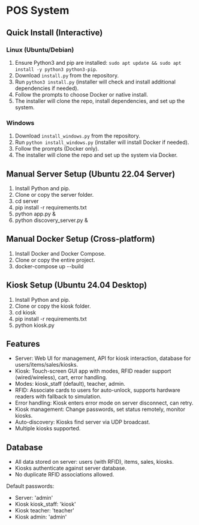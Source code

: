 # POS System

## Quick Install (Interactive)
### Linux (Ubuntu/Debian)
1. Ensure Python3 and pip are installed: `sudo apt update && sudo apt install -y python3 python3-pip`.
2. Download `install.py` from the repository.
3. Run `python3 install.py` (installer will check and install additional dependencies if needed).
4. Follow the prompts to choose Docker or native install.
5. The installer will clone the repo, install dependencies, and set up the system.

### Windows
1. Download `install_windows.py` from the repository.
2. Run `python install_windows.py` (installer will install Docker if needed).
3. Follow the prompts (Docker only).
4. The installer will clone the repo and set up the system via Docker.

## Manual Server Setup (Ubuntu 22.04 Server)
1. Install Python and pip.
2. Clone or copy the server folder.
3. cd server
4. pip install -r requirements.txt
5. python app.py &
6. python discovery_server.py &

## Manual Docker Setup (Cross-platform)
1. Install Docker and Docker Compose.
2. Clone or copy the entire project.
3. docker-compose up --build

## Kiosk Setup (Ubuntu 24.04 Desktop)
1. Install Python and pip.
2. Clone or copy the kiosk folder.
3. cd kiosk
4. pip install -r requirements.txt
5. python kiosk.py

## Features
- Server: Web UI for management, API for kiosk interaction, database for users/items/sales/kiosks.
- Kiosk: Touch-screen GUI app with modes, RFID reader support (wired/wireless), cart, error handling.
- Modes: kiosk_staff (default), teacher, admin.
- RFID: Associate cards to users for auto-unlock, supports hardware readers with fallback to simulation.
- Error handling: Kiosk enters error mode on server disconnect, can retry.
- Kiosk management: Change passwords, set status remotely, monitor kiosks.
- Auto-discovery: Kiosks find server via UDP broadcast.
- Multiple kiosks supported.

## Database
- All data stored on server: users (with RFID), items, sales, kiosks.
- Kiosks authenticate against server database.
- No duplicate RFID associations allowed.

Default passwords:
- Server: 'admin'
- Kiosk kiosk_staff: 'kiosk'
- Kiosk teacher: 'teacher'
- Kiosk admin: 'admin'
